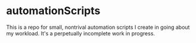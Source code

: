 # automationScripts

This is a repo for small, nontrival automation scripts I create in going about my workload. It's a perpetually incomplete work in progress.
